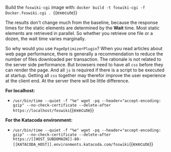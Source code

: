 
 Build the `foswiki-cgi` image with: `docker build -t foswiki-cgi -f Docker.foswiki.cgi . `{{execute}}

 The results don't change much from the baseline, because the response times for the static elements are determined by the **Wait** time. Most static elements are retrieved in parallel. So whether you retrieve one file or a dozen, the wait time varies marginally.

 So why would you use `PageOptimizerPlugin`? When you read articles about web page performance, there is generally a recommendation to reduce the number of files downloaded per transaction. The rationale is not related to the server side performance. But browsers need to have all `css` before they can render the page. And all `js` is required if there is a script to be executed at startup. Getting all `css` together may therefor improve the user experience at the client end. At the server there will be little difference.

**For localhost:**

* `/usr/bin/time --quiet -f "%e" wget -pq --header="accept-encoding: gzip" --no-check-certificate --delete-after https://localhost/foswiki`{{execute}}

**For the Katacoda environment:**

* `/usr/bin/time --quiet -f "%e" wget -pq --header="accept-encoding: gzip" --no-check-certificate --delete-after https://[[HOST_SUBDOMAIN]]-80-[[KATACODA_HOST]].environments.katacoda.com/foswiki`{{execute}}
